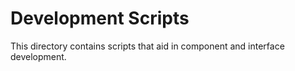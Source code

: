 # Development Scripts

This directory contains scripts that aid in component and interface development.
